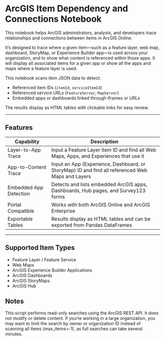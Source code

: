 # ArcGIS Item Dependency and Connections Notebook

This notebook helps ArcGIS administrators, analysts, and developers trace relationships and connections between items in ArcGIS Online.  

It’s designed to trace where a given item—such as a feature layer, web map, dashboard, StoryMap, or Experience Builder app—is used across your organization, and to show what content is referenced within those apps. It will display all associated items for a given app or show all the apps and maps where a feature layer is used.

This notebook scans item JSON data to detect:
- Referenced item IDs (`itemId`, `serviceItemId`)
- Referenced service URLs (`FeatureServer`, `MapServer`)
- Embedded apps or dashboards linked through iframes or URLs

The results display as HTML tables with clickable links for easy review.

---

## Features

| Capability | Description |
|-------------|--------------|
| Layer-to-App Trace | Input a Feature Layer item ID and find all Web Maps, Apps, and Experiences that use it |
| App-to-Content Trace | Input an App (Experience, Dashboard, or StoryMap) ID and find all referenced Web Maps and Layers |
| Embedded App Detection | Detects and lists embedded ArcGIS apps, Dashboards, Hub pages, and Survey123 forms |
| Portal Compatible | Works with both ArcGIS Online and ArcGIS Enterprise |
| Exportable Tables | Results display as HTML tables and can be exported from Pandas DataFrames |

---

## Supported Item Types

- Feature Layer / Feature Service
- Web Maps
- ArcGIS Experience Builder Applications
- ArcGIS Dashboards
- ArcGIS StoryMaps
- ArcGIS Hub

## Notes
This script performs read-only searches using the ArcGIS REST API.
It does not modify or delete content.
If you’re working in a large organization, you may want to limit the search by owner or organization ID instead of scanning all items (max_items=-1), as full searches can take several minutes.

